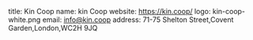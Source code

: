 title: Kin Coop
name: kin Coop
website: https://kin.coop/
logo: kin-coop-white.png
email: info@kin.coop
address: 71-75 Shelton Street,Covent Garden,London,WC2H 9JQ

